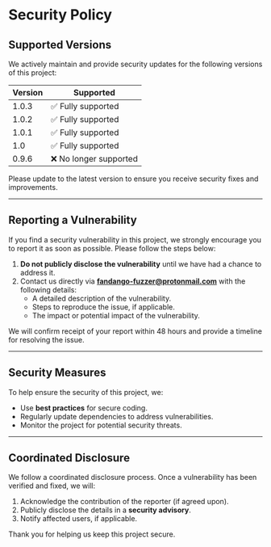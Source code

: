 # Security Policy

## Supported Versions

We actively maintain and provide security updates for the following versions of this project:

| Version   | Supported          |
|-----------|--------------------|
| 1.0.3     | ✅ Fully supported |
| 1.0.2     | ✅ Fully supported |
| 1.0.1     | ✅ Fully supported |
| 1.0       | ✅ Fully supported |
| 0.9.6     | ❌ No longer supported |

Please update to the latest version to ensure you receive security fixes and improvements.

---

## Reporting a Vulnerability

If you find a security vulnerability in this project, we strongly encourage you to report it as soon as possible. Please follow the steps below:

1. **Do not publicly disclose the vulnerability** until we have had a chance to address it.
2. Contact us directly via **[fandango-fuzzer@protonmail.com](mailto:fandango-fuzzer@protonmail.com)** with the following details:
   - A detailed description of the vulnerability.
   - Steps to reproduce the issue, if applicable.
   - The impact or potential impact of the vulnerability.

We will confirm receipt of your report within 48 hours and provide a timeline for resolving the issue.

---

## Security Measures

To help ensure the security of this project, we:
- Use **best practices** for secure coding.
- Regularly update dependencies to address vulnerabilities.
- Monitor the project for potential security threats.

---

## Coordinated Disclosure

We follow a coordinated disclosure process. Once a vulnerability has been verified and fixed, we will:
1. Acknowledge the contribution of the reporter (if agreed upon).
2. Publicly disclose the details in a **security advisory**.
3. Notify affected users, if applicable.

Thank you for helping us keep this project secure.
